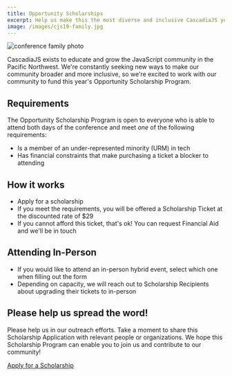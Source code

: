 ```yaml
---
title: Opportunity Scholarships
excerpt: Help us make this the most diverse and inclusive CascadiaJS yet!
image: /images/cjs19-family.jpg
---
```


![conference family photo](/images/cjs19-family.jpg)

CascadiaJS exists to educate and grow the JavaScript community in the Pacific Northwest. We're constantly seeking new ways to make our community broader and more inclusive, so we're excited to work with our community to fund this year's Opportunity Scholarship Program.

## Requirements

The Opportunity Scholarship Program is open to everyone who is able to attend both days of the conference and meet *one* of the following requirements:

- Is a member of an under-represented minority (URM) in tech
- Has financial constraints that make purchasing a ticket a blocker to attending

## How it works

- Apply for a scholarship
- If you meet the requirements, you will be offered a Scholarship Ticket at the discounted rate of $29
- If you cannot afford this ticket, that's ok! You can request Financial Aid and we'll be in touch

## Attending In-Person

- If you would like to attend an in-person hybrid event, select which one when filling out the form
- Depending on capacity, we will reach out to Scholarship Recipients about upgrading their tickets to in-person

## Please help us spread the word!

Please help us in our outreach efforts. Take a moment to share this Scholarship Application with relevant people or organizations. We hope this Scholarship Program can enable you to join us and contribute to our community!

<div class="cta"><a href="https://airtable.com/shrZbEK1MHHDkg5ZW" target="_scholarship">Apply for a Scholarship</a></div>